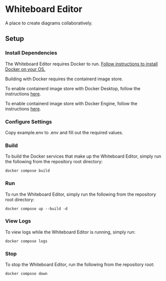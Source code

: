# Whiteboard Editor

A place to create diagrams collaboratively.

## Setup

### Install Dependencies

The Whiteboard Editor requires Docker to run. [Follow instructions to install
Docker on your OS.](https://docs.docker.com/desktop/)

Building with Docker requires the containerd image store.

To enable containerd image store with Docker Desktop, follow the instructions
[here](https://docs.docker.com/desktop/features/containerd/).

To enable containerd image store with Docker Engine, follow the instructions
[here](https://docs.docker.com/engine/storage/containerd/#enable-containerd-image-store-on-docker-engine).

### Configure Settings

Copy example.env to .env and fill out the required values.

### Build

To build the Docker services that make up the Whiteboard Editor, simply run the
following from the repository root directory:

```
docker compose build
```

### Run

To run the Whiteboard Editor, simply run the following from the repository root
directory:

```
docker compose up --build -d
```

### View Logs

To view logs while the Whiteboard Editor is running, simply run:

```
docker compose logs
```

### Stop

To stop the Whiteboard Editor, run the following from the repository root:

```
docker compose down
```

